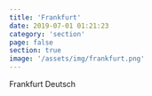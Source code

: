 ```yaml
---
title: 'Frankfurt'
date: 2019-07-01 01:21:23
category: 'section'
page: false
section: true
image: '/assets/img/frankfurt.png'
---
```


Frankfurt Deutsch
